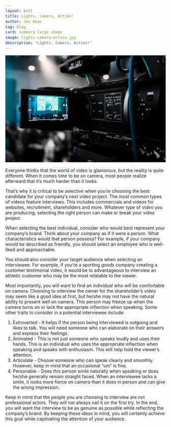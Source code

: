 ```yaml
---
layout: post
title: Lights, Camera, Action!
author: Jen Haas
tag: blog
card: summary large image
image: lights-camera-action.jpg
description: "Lights, Camera, Action!"
---
```


![Lights, Camera, Action!](/img/lights-camera-action.jpg)

Everyone thinks that the world of video is glamorous, but the reality is quite different. When it comes time to be on camera, most people realize afterward that it’s much harder than it looks.

That’s why it is critical to be selective when you’re choosing the best candidate for your company’s next video project.  The most common types of videos feature interviews. This includes commercials and videos for websites, recruitment, shareholders and more.  Whatever type of video you are producing, selecting the right person can make or break your video project.

When selecting the best individual, consider who would best represent your company’s brand. Think about your company as if it were a person. What characteristics would that person possess? For example, if your company would be described as friendly, you should select an employee who is well-liked and approachable.

You should also consider your target audience when selecting an interviewee. For example, if you’re a sporting goods company creating a customer testimonial video, it would be to advantageous to interview an athletic customer who may be the most relatable to the viewer.

Most importantly, you will want to find an individual who will be comfortable on camera. Choosing to interview the owner for the shareholder’s video may seem like a good idea at first, but he/she may not have the natural ability to present well on camera. This person may freeze up when the camera turns on or lack the appropriate inflection when speaking. Some other traits to consider in a potential interviewee include:

1. Extroverted - It helps if the person being interviewed is outgoing and likes to talk. You will need someone who can elaborate on their answers and express their feelings.
2. Animated - This is not just someone who speaks loudly and uses their hands. This is an individual who uses the appropriate inflection when speaking and speaks with enthusiasm. This will help hold the viewer’s attention.
3. Articulate - Choose someone who can speak clearly and smoothly. However, keep in mind that an occasional “um” is fine.
4. Personable - Does this person smile naturally when speaking or does he/she generally remain straight faced. When an interviewee lacks a smile, it looks more fierce on camera than it does in person and can give the wrong impression.

Keep in mind that the people you are choosing to interview are not professional actors. They will not always nail it on the first try. In the end, you will want the interview to be as genuine as possible while reflecting the company’s brand. By keeping these ideas in mind, you will certainly achieve this goal while captivating the attention of your audience.
